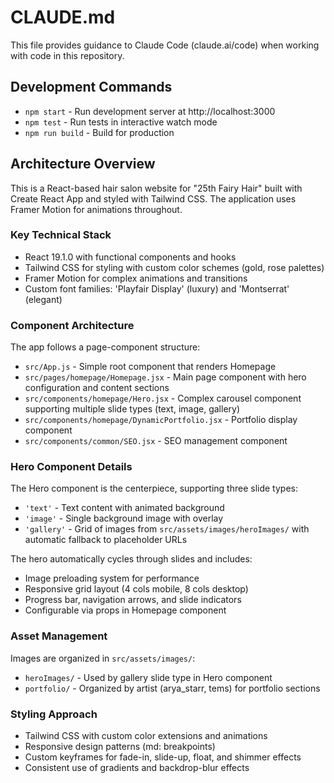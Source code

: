 # CLAUDE.md

This file provides guidance to Claude Code (claude.ai/code) when working with code in this repository.

## Development Commands

- `npm start` - Run development server at http://localhost:3000
- `npm test` - Run tests in interactive watch mode
- `npm run build` - Build for production

## Architecture Overview

This is a React-based hair salon website for "25th Fairy Hair" built with Create React App and styled with Tailwind CSS. The application uses Framer Motion for animations throughout.

### Key Technical Stack
- React 19.1.0 with functional components and hooks
- Tailwind CSS for styling with custom color schemes (gold, rose palettes)
- Framer Motion for complex animations and transitions
- Custom font families: 'Playfair Display' (luxury) and 'Montserrat' (elegant)

### Component Architecture
The app follows a page-component structure:
- `src/App.js` - Simple root component that renders Homepage
- `src/pages/homepage/Homepage.jsx` - Main page component with hero configuration and content sections
- `src/components/homepage/Hero.jsx` - Complex carousel component supporting multiple slide types (text, image, gallery)
- `src/components/homepage/DynamicPortfolio.jsx` - Portfolio display component
- `src/components/common/SEO.jsx` - SEO management component

### Hero Component Details
The Hero component is the centerpiece, supporting three slide types:
- `'text'` - Text content with animated background
- `'image'` - Single background image with overlay
- `'gallery'` - Grid of images from `src/assets/images/heroImages/` with automatic fallback to placeholder URLs

The hero automatically cycles through slides and includes:
- Image preloading system for performance
- Responsive grid layout (4 cols mobile, 8 cols desktop)
- Progress bar, navigation arrows, and slide indicators
- Configurable via props in Homepage component

### Asset Management
Images are organized in `src/assets/images/`:
- `heroImages/` - Used by gallery slide type in Hero component
- `portfolio/` - Organized by artist (arya_starr, tems) for portfolio sections

### Styling Approach
- Tailwind CSS with custom color extensions and animations
- Responsive design patterns (md: breakpoints)
- Custom keyframes for fade-in, slide-up, float, and shimmer effects
- Consistent use of gradients and backdrop-blur effects
